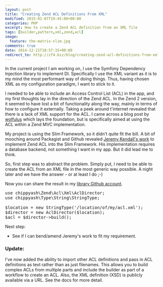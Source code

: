 ```yaml
---
layout: post
title: "Creating Zend ACL Definitions From XML"
modified: 2015-01-07T19:45:00+00:00
categories: PHP
excerpt: How to create a Zend ACL definition from an XML file
tags: [builder,pattern,xml,zend,acl]
image:
  feature: the-matrix-slim.jpg
comments: true
date: 2014-12-21T18:57:15+00:00
redirect_to: http://zf4.biz/blog/creating-zend-acl-definitions-from-xml
---
```


In the current project I am working on, I use the Symfony Dependency Injection
library to implement DI. Specifically I use the XML variant as it is to my mind
the most performant way of doing things. Thus, having chosen XML as my configuration
paradigm, I want to stick to it.

I needed to be able to include an Access Control List (ACL) in the app, and my
first thoughts lay in the direction of the Zend ACL. In the Zend 2 version, it 
seemed to have lost a bit of functionality along the way, mainly in terms of how
to configure it externally.  Taking a peek around t'internet revealed that there
is a lack of XML support for the ACL.  I came across a blog post by [wolfulus](http://wolfulus.wordpress.com/2011/12/26/zend-framework-xml-based-acl-part-1/)
which lays the foundation, but is specifically aimed at using the ACL within a
Zend MVC implementation.

My project is using the Slim Framework, so it didn't quite fit the bill. A bit 
of mooching around Packagist and Github revealed [Jeremy Kendall's work](https://github.com/jeremykendall/slim-auth)
to implement Zend ACL into the Slim Framework. His implementation requires a
database backend, not something I want in my app.  But it did lead me to think.

So, first step was to abstract the problem.  Simply put, I need to be able to
create the ACL from an XML file in the most generic way possible. A night later 
and we have the answer - or at least I do ;-) 

Now you can share the result in
my [library Github account](https://github.com/chippyash/Zend-Acl-Xml-Builder).

<pre>
use chippyash\Zend\Acl\Xml\AclDirector;
use chippyash\Type\String\StringType;

$location = new StringType('/location/of/my/acl.xml');
$director = new AclDirector($location);
$acl = $director->build();
</pre>

Next step:

- See if I can bend/amend Jeremy's work to fit my requirement.

### Update:

I've now added the ability to import other ACL definitions and pass in ACL
definitions as text rather than as just filenames.  This allows you to build
complex ACLs from multiple parts and include the builder as part of a workflow
to create an ACL.  Also, the XML definition (XSD) is publicly available via a
URL.  See the docs for more detail.




